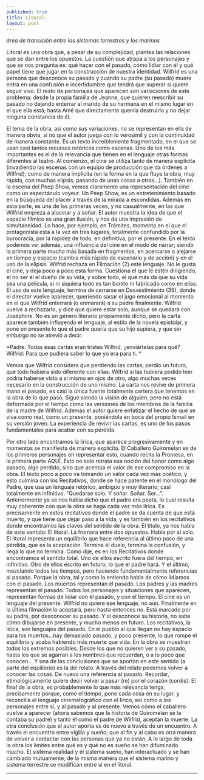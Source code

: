 ```yaml
---
published: true
title: Litoral:
layout: post
---
```


*área de transición entre los sistemas terrestres y los marinos*


Litoral es una obra que, a pesar de su complejidad, plantea las relaciones que se dan entre los opuestos. La cuestión que atrapa a los personajes y que se nos pregunta es: qué hacer con el pasado, cómo lidiar con él y qué papel tiene que jugar en la construcción de nuestra identidad. Wilfrid es una persona que desconoce su pasado y cuando su padre (su pasado) muere entra en una confusión e incertidumbre que tendrá que superar si quiere seguir vivo. El resto de personajes que aparecen son variaciones de este problema: desde la propia familia de Jeanne, que quieren reescribir su pasado no dejando enterrar al marido de su hermana en el mismo lugar en el que ella está; hasta Amé que directamente querría destruirlo y no dejar ninguna constancia de él. 

El tema de la obra, así como sus variaciones, no se representan en ella de manera obvia, si no que el autor juega con lo verosímil y con la continuidad de manera constante. Es un texto increíblemente fragmentado, en el que se usan casi tantos recursos retóricos como escenas. Uno de los más importantes es el de la relevancia que tienen en el lenguaje otras formas diferentes al teatro.
 Al comienzo, el cine se utiliza tanto de manera explícita (invadiendo las escenas con un equipo de producción que da órdenes a Wilfrid); como de manera implícita (en la forma en la que fluye la obra, muy rápida, con muchas elipsis, pasando de unas cosas a otras…).  También en la escena del Peep Show, vemos claramente una representación del cine como un espectáculo voyeur. Un Peep Show, es un entretenimiento basado en la búsqueda del placer a través de la mirada a escondidas. Además en esta parte, es una de las primeras veces, y no casualmente, en las que Wilfrid empieza a alucinar y a soñar.
 El autor muestra la idea de que el espacio fílmico es una gran ilusión, y nos da una impresión de simultaneidad. Lo hace, por ejemplo, en Trámites, momento en el que el protagonista está a la vez en tres lugares, totalmente confundido por la burocracia, por la rapidez de todo, en definitiva, por el presente. En el texto podemos ver además, una influencia del cine en el modo de narrar; siendo la primera parte mucho más basada en fragmentos, en acercarse o alejarse en tiempo y espacio (cambia más rápido de escenario y de acción) y en el uso de la elipsis. 
 Wilfrid  rechaza en Filmación (2) este lenguaje. No le gusta el cine, y  deja poco a poco esta forma.  Cuestiona el que le estén dirigiendo, el no ser él el dueño de su vida, y sobre todo, el qué más da que su vida sea una película, si ni siquiera todo es tan bonito ni fabricado como en ellas. El uso de este lenguaje, termina de cerrarse en Desvestimiento (39), donde el director vuelve aparecer, queriendo sacar el jugo emocional al momento en el que Wilfrid enterrará (o enmarará) a su padre finalmente. Wilfrid vuelve a rechazarlo, y dice que quiere estar solo, aunque se quedará con Joséphine. 
No es un género literario propiamente dicho, pero la carta aparece también influyendo el lenguaje, al estilo de la novela epistolar, y pone en presente lo que el padre quería que su hijo supiera, y que sin embargo no se atrevió a decir. 

*Padre: Todas esas cartas eran tristes Wilfrid, ¿enviártelas para qué?
Wilfrid: Para que pudiera saber lo que yo era para ti. *

Vemos que Wilfrid considera que perdiendo las cartas, perdió un futuro, que todo hubiera sido diferente con ellas. Wilfrid si las hubiera podido leer podría haberse visto a sí mismo en ojos de otro, algo muchas veces necesario en la construcción de uno mismo. La carta nos revive de primera mano el pasado, es casi la única fuente totalmente certera que tenemos en la obra de lo que pasó. Sigue siendo la visión de alguien, pero no está deformada por el tiempo como las versiones de los miembros de la familia de la madre de Wilfrid. Además el autor quiere enfatizar el hecho de que se viva como real, como un presente, poniéndola en boca del propio Ismail en su versión joven.  La experiencia de revivir las cartas, es uno de los pasos fundamentales para acabar con su pérdida. 

Por otro lado encontramos la lírica, que aparece progresivamente y en momentos se manifiesta de manera explícita. El Caballero Guiromelan es de los primeros personajes en representar esto, cuando recita la Promesa, en la primera parte AQUÍ. Esto no solo retrata esa noción del honor como algo pasado, algo perdido, sino que acentúa el valor de ese compromiso en la obra. El texto poco a poco va tomando un valor cada vez más poético, y esto culmina con los Recitativos, donde se hace patente en el monólogo del Padre, que usa un lenguaje retórico, ambiguo y muy literario; casi totalmente en infinitivo. “Quedarse solo. Y soñar. Soñar. Ser...”. Anteriormente ya se nos había dicho que el padre era poeta, lo cual resulta muy coherente con que la obra se haga cada vez más lírica. Es precisamente en estos recitativos donde el padre se da cuenta de que está muerto, y que tiene que dejar paso a la vida, y es también en los recitativos donde encontramos las claves del sentido de la obra. 
El título, ya nos habla de este sentido: El litoral. La frontera entre dos opuestos. Habla por sí solo. El litoral representa un equilibrio que hace referencia al último paso de una pérdida, que es la aceptación. Termina el duelo, termina la confusión, y llega lo que no termina. Como dije, es en los Recitativos donde encontramos el sentido total. Uno de ellos escrito fuera del tiempo, en infinitivo. Otro de ellos escrito en futuro, lo que el padre hará. Y el último, mezclando todos los tiempos, pero haciendo fundamentalmente referencias al pasado. Porque la obra, tal y como la entiendo habla de cómo lidiamos con el pasado. Los muertos representan el pasado. Los padres y las madres representan el pasado.  Todos los personajes y situaciones que aparecen, representan formas de lidiar con el pasado, y con el tiempo. El cine es un lenguaje del presente. Wilfrid no quiere ese lenguaje, no aún. Finalmente en la última filmación lo aceptará, pero hasta entonces no. Está marcado por su padre, por desconocer su pasado. Y si desconoce su historia, no sabe cómo dibujarse en presente, y mucho menos en futuro. 
Los recitativos, la lírica, son lenguajes del pasado. En el pueblo al que llegan no hay espacio para los muertos...hay demasiado pasado, y poco presente, lo que rompe el equilibrio y acaba habiendo más muerte que vida. 
En la obra se muestran todos los extremos posibles. Desde los que no quieren ver a su pasado, hasta los que se agarran a los nombres que recuerdan, o a lo poco que conocen… Y una de las conclusiones que se aportan en este sentido (a parte del equilibrio) es la del relato. A través del relato podemos volver a conocer las cosas. De nuevo una referencia al pasado. Recordar, etimológicamente quiere decir volver a pasar (re) por el corazón (cordis). El final de la obra, es probablemente lo que más relevancia tenga, precisamente porque, como el tiempo, pone cada cosa en su lugar, y reconcilia el lenguaje cinematográfico con el lírico, así como a los personajes entre sí, y al pasado y al presente. Vemos cómo el caballero vuelve a aparecer (ahora sabemos que la historia de Guiromelan se la contaba su padre) y tanto él como el padre de Wilfrid, aceptan la muerte. La otra conclusión que el autor aporta es de nuevo a través de un encuentro. A través el encuentro entre vigilia y sueño; que al fin y al cabo es otra manera de volver a contactar con las personas que ya no están. A lo largo de toda la obra los límites entre qué es y qué no es sueño se han difuminado mucho. El sistema realidad y el sistema sueño, han interactuado y se han cambiado mutuamente, de la misma manera que el sistema marino y sistema terrestre se modifican entre sí en el litoral. 

***


